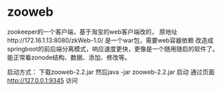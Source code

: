 # zooweb
 zookeeper的一个客户端，基于淘宝的web客户端改的，
 原地址http://172.16.1.13:8080/zkWeb-1.0/   是一个war包，需要web容器依赖
 改造成springboot的前后端分离模式，响应速度更快，更像是一个随用随启的软件了。
 能正常看zonode结构、数据、添加、修改等。
 
 启动方式：
 下载zooweb-2.2.jar
 然后java -jar zooweb-2.2.jar 启动
 通过页面 http://127.0.0.1:9345 访问
